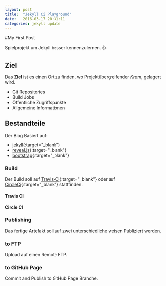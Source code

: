 ```yaml
---
layout: post
title:  "Jekyll Ci Playground"
date:   2016-03-17 20:31:11
categories: jekyll update
---
```


#My First Post
 
 Spielprojekt um Jekyll besser kennenzulernen. :+1:  

## Ziel
 
 Das **Ziel** ist es einen Ort zu finden, wo Projektübergreifender *Kram*, gelagert wird.

 * Git Repositories
 * Build Jobs
 * Öffentliche Zugriffspunkte
 * Allgemeine Informationen
  
  
## Bestandteile

 Der Blog Basiert auf:

 * [jekyll](https://jekyllrb.com/){:target="_blank"}
 * [reveal.js](http://lab.hakim.se/reveal-js/){:target="_blank"}
 * [bootstrap](https://getbootstrap.com/){:target="_blank"} 
 
### Build
 
 Der Build soll auf [Travis-Ci](https://travis-ci.org/){:target="_blank"} oder auf [CircleCi](https://circleci.com){:target="_blank"} stattfinden.

#### Travis CI


#### Circle CI

  

### Publishing
 
 Das fertige Artefakt soll auf zwei unterschiedliche weisen Publiziert werden.
 

### to FTP

 Upload auf einen Remote FTP.

### to GitHub Page

 Commit and Publish to GitHub Page Branche.
